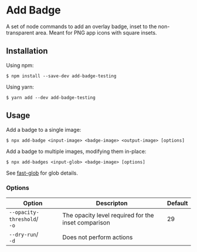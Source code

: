 # Add Badge

A set of node commands to add an overlay badge, inset to the non-transparent area.  Meant for PNG app icons with square
insets.

## Installation

Using npm:

```shell
$ npm install --save-dev add-badge-testing
```

Using yarn:

```shell
$ yarn add --dev add-badge-testing
```

## Usage

Add a badge to a single image:

```shell
$ npx add-badge <input-image> <badge-image> <output-image> [options]
```

Add a badge to multiple images, modifying them in-place:

```shell
$ npx add-badges <input-glob> <badge-image> [options]
```

See [fast-glob](https://github.com/mrmlnc/fast-glob) for glob details.

### Options

| Option                          | Descripton                                         | Default |
|---------------------------------|----------------------------------------------------|---------|
| `--opacity-threshold`/<br/>`-o` | The opacity level required for the inset comparison | 29      |
| `--dry-run`/<br/>`-d`           | Does not perform actions                           |         |
